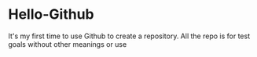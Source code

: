 # Hello-Github
It's my first time to use Github to create a repository. All the repo is for test goals without other meanings or use
